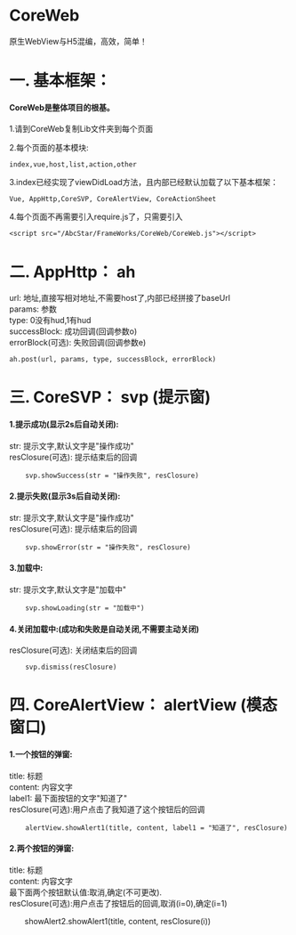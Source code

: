 # CoreWeb
原生WebView与H5混编，高效，简单！

一. 基本框架：
===============================
#### CoreWeb是整体项目的根基。

1.请到CoreWeb复制Lib文件夹到每个页面<br/>

2.每个页面的基本模块:<br/>

    index,vue,host,list,action,other
    
3.index已经实现了viewDidLoad方法，且内部已经默认加载了以下基本框架：<br/>

    Vue, AppHttp,CoreSVP, CoreAlertView, CoreActionSheet
    
4.每个页面不再需要引入require.js了，只需要引入<br/>

    <script src="/AbcStar/FrameWorks/CoreWeb/CoreWeb.js"></script>


二. AppHttp： ah
===============================

url: 地址,直接写相对地址,不需要host了,内部已经拼接了baseUrl<br/>
params: 参数<br/>
type: 0没有hud,1有hud<br/>
successBlock: 成功回调(回调参数o)<br/>
errorBlock(可选): 失败回调(回调参数e)<br/>

    ah.post(url, params, type, successBlock, errorBlock)




三. CoreSVP： svp (提示窗)
===============================

#### 1.提示成功(显示2s后自动关闭):<br/>
str: 提示文字,默认文字是"操作成功"<br/>
resClosure(可选): 提示结束后的回调

        svp.showSuccess(str = "操作失败", resClosure)
    
#### 2.提示失败(显示3s后自动关闭):<br/>
str: 提示文字,默认文字是"操作成功"<br/>
resClosure(可选): 提示结束后的回调   

        svp.showError(str = "操作失败", resClosure)

#### 3.加载中:<br/>
str: 提示文字,默认文字是"加载中"

        svp.showLoading(str = "加载中")
  
  
    
#### 4.关闭加载中:(成功和失败是自动关闭,不需要主动关闭)<br/>
resClosure(可选): 关闭结束后的回调 

        svp.dismiss(resClosure)



四. CoreAlertView： alertView (模态窗口)
===============================
#### 1.一个按钮的弹窗:<br/>
title: 标题<br/>
content: 内容文字<br/>
label1: 最下面按钮的文字"知道了"<br/>
resClosure(可选):用户点击了我知道了这个按钮后的回调<br/>


        alertView.showAlert1(title, content, label1 = "知道了", resClosure)



#### 2.两个按钮的弹窗:<br/>
title: 标题<br/>
content: 内容文字<br/>
最下面两个按钮默认值:取消,确定(不可更改).<br/>
resClosure(可选):用户点击了按钮后的回调,取消(i=0),确定(i=1)<br/>


        showAlert2.showAlert1(title, content, resClosure(i))

